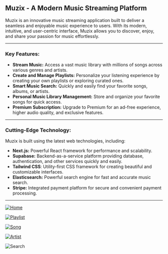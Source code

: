 ## Muzix - A Modern Music Streaming Platform
Muzix is an innovative music streaming application built to deliver a seamless and enjoyable music experience to users. With its modern, intuitive, and user-centric interface, Muzix allows you to discover, enjoy, and share your passion for music effortlessly.

------------


### Key Features:

- **Stream Music:** Access a vast music library with millions of songs across various genres and artists.
- **Create and Manage Playlists:** Personalize your listening experience by creating your own playlists or exploring curated ones.
- **Smart Music Search:** Quickly and easily find your favorite songs, albums, or artists.
- **Personal Music Library Management:** Store and organize your favorite songs for quick access.
- **Premium Subscription:** Upgrade to Premium for an ad-free experience, higher audio quality, and exclusive features.

------------


### Cutting-Edge Technology:
Muzix is built using the latest web technologies, including:

- **Next.js:** Powerful React framework for performance and scalability.
- **Supabase:** Backend-as-a-service platform providing database, authentication, and other services quickly and easily.
- **Tailwind CSS**: Utility-first CSS framework for creating beautiful and customizable interfaces.
- **Elasticsearch:** Powerful search engine for fast and accurate music search.
- **Stripe:** Integrated payment platform for secure and convenient payment processing.

------------

[![Home](https://media.discordapp.net/attachments/946076828399984653/1250691499818221718/image.png?ex=6673c5ba&is=6672743a&hm=b9a2afd314f4d2d05cb2a08efddc46d2a60c322f9d5ef2a1740aa0107ab31949&=&format=webp&quality=lossless&width=1655&height=987 "Home")](https://media.discordapp.net/attachments/946076828399984653/1250691499818221718/image.png?ex=6673c5ba&is=6672743a&hm=b9a2afd314f4d2d05cb2a08efddc46d2a60c322f9d5ef2a1740aa0107ab31949&=&format=webp&quality=lossless&width=1655&height=987 "Home")

[![Playlist](https://media.discordapp.net/attachments/946076828399984653/1250691573524467832/image.png?ex=6673c5cb&is=6672744b&hm=2ea83fc91530d073d069d1e3dcd42ee57386be0ddadbb098086386b39bcca737&=&format=webp&quality=lossless&width=962&height=574 "Playlist")](https://media.discordapp.net/attachments/946076828399984653/1250691573524467832/image.png?ex=6673c5cb&is=6672744b&hm=2ea83fc91530d073d069d1e3dcd42ee57386be0ddadbb098086386b39bcca737&=&format=webp&quality=lossless&width=962&height=574 "Playlist")

[![Song](https://media.discordapp.net/attachments/946076828399984653/1250691655594545212/image.png?ex=6673c5df&is=6672745f&hm=6f0d69bff75424b49e4a8b040bee82f6623ae42b537e04915271566f96014941&=&format=webp&quality=lossless&width=962&height=574 "Song")](https://media.discordapp.net/attachments/946076828399984653/1250691655594545212/image.png?ex=6673c5df&is=6672745f&hm=6f0d69bff75424b49e4a8b040bee82f6623ae42b537e04915271566f96014941&=&format=webp&quality=lossless&width=962&height=574 "Song")

[![Artist](https://media.discordapp.net/attachments/946076828399984653/1250691917734350920/image.png?ex=6673c61d&is=6672749d&hm=9f0065bc9c25ef9a19f4dcc39fe1004011468f6a17cebc1865dcf47ca3766cbe&=&format=webp&quality=lossless&width=962&height=574 "Artist")](https://media.discordapp.net/attachments/946076828399984653/1250691917734350920/image.png?ex=6673c61d&is=6672749d&hm=9f0065bc9c25ef9a19f4dcc39fe1004011468f6a17cebc1865dcf47ca3766cbe&=&format=webp&quality=lossless&width=962&height=574 "Artist")

![Search](https://media.discordapp.net/attachments/946076828399984653/1250698200038248498/image.png?ex=6673cbf7&is=66727a77&hm=f5723deecc17ad28dd5e8c70a8e65d4b9e7e2f0e2b00a77ee854267d2978a38c&=&format=webp&quality=lossless&width=962&height=574 "Search")
